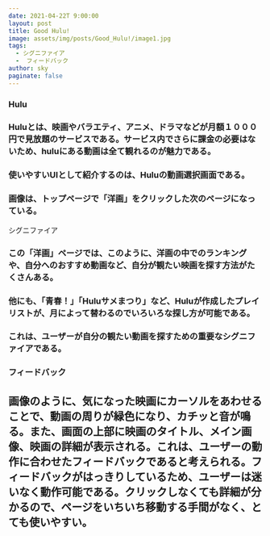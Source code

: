 ```yaml
---
date: 2021-04-22T 9:00:00
layout: post
title: Good Hulu!
image: assets/img/posts/Good_Hulu!/image1.jpg
tags: 
  - シグニファイア
  -  フィードバック
author: sky
paginate: false
---
```


### Hulu
###  Huluとは、映画やバラエティ、アニメ、ドラマなどが月額１０００円で見放題のサービスである。サービス内でさらに課金の必要はないため、huluにある動画は全て観れるのが魅力である。
###  使いやすいUIとして紹介するのは、Huluの動画選択画面である。
### 画像は、トップページで「洋画」をクリックした次のページになっている。
シグニファイア

### この「洋画」ページでは、このように、洋画の中でのランキングや、自分へのおすすめ動画など、自分が観たい映画を探す方法がたくさんある。
### 他にも、「青春！」「Huluサメまつり」など、Huluが作成したプレイリストが、月によって替わるのでいろいろな探し方が可能である。
### これは、ユーザーが自分の観たい動画を探すための重要なシグニファイアである。
### フィードバック
画像のように、気になった映画にカーソルをあわせることで、動画の周りが緑色になり、カチッと音が鳴る。また、画面の上部に映画のタイトル、メイン画像、映画の詳細が表示される。これは、ユーザーの動作に合わせたフィードバックであると考えられる。フィードバックがはっきりしているため、ユーザーは迷いなく動作可能である。クリックしなくても詳細が分かるので、ページをいちいち移動する手間がなく、とても使いやすい。
------------------------------------------------------------------------------------------------------------------------------------------------------------------------------------------------------------------------------------------------------------------------------------------------------------------------------------------------------------------------------------------------------------
